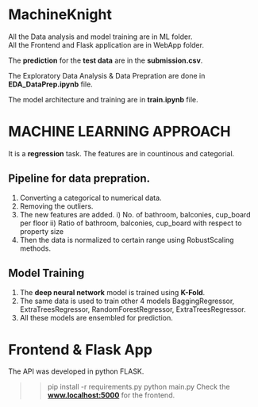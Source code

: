 # MachineKnight

All the Data analysis and model training are in ML folder. <br>
All the Frontend and Flask application are in WebApp folder.

The **prediction** for the **test data** are in the **submission.csv**.<br>

The Exploratory Data Analysis & Data Prepration are done in **EDA_DataPrep.ipynb** file.<br>

The model architecture and training are in **train.ipynb** file.


# MACHINE LEARNING APPROACH
It is a **regression** task. The features are in countinous and categorial.

## Pipeline for data prepration.
1. Converting a categorical to numerical data.
2. Removing the outliers.
3. The new features are added.
    i) No. of bathroom, balconies, cup_board per floor
    ii) Ratio of bathroom, balconies, cup_board with respect to property size
4. Then the data is normalized to certain range using RobustScaling methods.

## Model Training
1. The **deep neural network** model is trained using **K-Fold**.
2. The same data is used to train other 4 models BaggingRegressor, ExtraTreesRegressor, RandomForestRegressor, ExtraTreesRegressor.
3. All these models are ensembled for prediction.


# Frontend & Flask App
The API was developed in python FLASK.

>> pip install -r requirements.py
>> python main.py
Check the **www.localhost:5000** for the frontend.